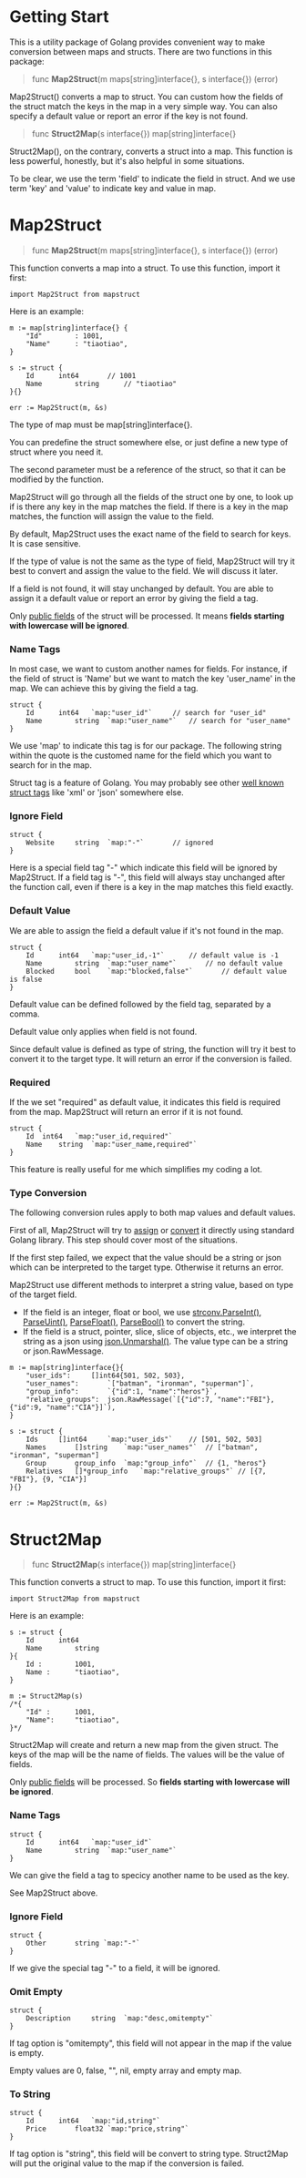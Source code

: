 # Getting Start

This is a utility package of Golang provides convenient way to make conversion between maps and structs. There are two functions in this package:

> func **Map2Struct**(m maps[string]interface{}, s interface{}) (error)

Map2Struct() converts a map to struct. You can custom how the fields of the struct match the keys in the map in a very simple way. You can also specify a default value or report an error if the key is not found. 

> func **Struct2Map**(s interface{}) map[string]interface{}

Struct2Map(), on the contrary, converts a struct into a map. This function is less powerful, honestly, but it's also helpful in some situations. 

To be clear, we use the term 'field' to indicate the field in struct. And we use term 'key' and 'value' to indicate key and value in map.

# Map2Struct

> func **Map2Struct**(m maps[string]interface{}, s interface{}) (error)

This function converts a map into a struct. To use this function, import it first:

```golang
import Map2Struct from mapstruct
```

Here is an example:

```golang
m := map[string]interface{} {
	"Id"		: 1001,
	"Name"		: "tiaotiao",
}

s := struct {
	Id		int64		// 1001
	Name		string		// "tiaotiao"
}{}

err := Map2Struct(m, &s)
```

The type of map must be map[string]interface{}.

You can predefine the struct somewhere else, or just define a new type of struct where you need it. 

The second parameter must be a reference of the struct, so that it can be modified by the function.

Map2Struct will go through all the fields of the struct one by one, to look up if is there any key in the map matches the field. If there is a key in the map matches, the function will assign the value to the field.

By default, Map2Struct uses the exact name of the field to search for keys. It is case sensitive.

If the type of value is not the same as the type of field, Map2Struct will try it best to convert and assign the value to the field. We will discuss it later.

If a field is not found, it will stay unchanged by default. You are able to assign it a default value or report an error by giving the field a tag.

Only [public fields](https://golang.org/doc/effective_go.html#names) of the struct will be processed. It means **fields starting with lowercase will be ignored**.

### Name Tags

In most case, we want to custom another names for fields. For instance, if the field of struct is 'Name' but we want to match the key 'user_name' in the map. We can achieve this by giving the field a tag.

```golang
struct {
	Id		int64	`map:"user_id"`		// search for "user_id"
	Name		string	`map:"user_name"`	// search for "user_name"
}
```

We use 'map' to indicate this tag is for our package. The following string within the quote is the customed name for the field which you want to search for in the map.

Struct tag is a feature of Golang. You may probably see other [well known struct tags](https://github.com/golang/go/wiki/Well-known-struct-tags) like 'xml' or 'json' somewhere else.

### Ignore Field

```golang
struct {
	Website		string	`map:"-"`		// ignored
}
```

Here is a special field tag "-" which indicate this field will be ignored by Map2Struct. If a field tag is "-", this field will always stay unchanged after the function call, even if there is a key in the map matches this field exactly.

### Default Value

We are able to assign the field a default value if it's not found in the map. 

```golang
struct {
	Id		int64	`map:"user_id,-1"`		// default value is -1
	Name		string	`map:"user_name"`		// no default value
	Blocked		bool	`map:"blocked,false"`		// default value is false
}
```

Default value can be defined followed by the field tag, separated by a comma.

Default value only applies when field is not found.

Since default value is defined as type of string, the function will try it best to convert it to the target type. It will return an error if the conversion is failed.

### Required

If the we set "required" as default value, it indicates this field is required from the map. Map2Struct will return an error if it is not found.

```golang
struct {
	Id	int64	`map:"user_id,required"`
	Name	string	`map:"user_name,required"`
}
```

This feature is really useful for me which simplifies my coding a lot.

### Type Conversion

The following conversion rules apply to both map values and default values.

First of all, Map2Struct will try to [assign](https://golang.org/ref/spec#Assignability) or [convert](https://golang.org/ref/spec#Conversions) it directly using standard Golang library. This step should cover most of the situations.

If the first step failed, we expect that the value should be a string or json which can be interpreted to the target type. Otherwise it returns an error.

Map2Struct use different methods to interpret a string value, based on type of the target field.

- If the field is an integer, float or bool, we use [strconv.ParseInt()](https://golang.org/pkg/strconv/#ParseInt), [ParseUint()](https://golang.org/pkg/strconv/#ParseUint), [ParseFloat()](https://golang.org/pkg/strconv/#ParseFloat), [ParseBool()](https://golang.org/pkg/strconv/#ParseBool) to convert the string.
- If the field is a struct, pointer, slice, slice of objects, etc., we interpret the string as a json using [json.Unmarshal()](https://golang.org/pkg/encoding/json/#Marshal). The value type can be a string or json.RawMessage.

```golang
m := map[string]interface{}{
	"user_ids":		[]int64{501, 502, 503},
	"user_names":		`["batman", "ironman", "superman"]`,
	"group_info":		`{"id":1, "name":"heros"}`,
	"relative_groups":	json.RawMessage(`[{"id":7, "name":"FBI"}, {"id":9, "name":"CIA"}]`),
}

s := struct {
	Ids		[]int64		`map:"user_ids"`	// [501, 502, 503]
	Names		[]string	`map:"user_names"`	// ["batman", "ironman", "superman"]
	Group		group_info	`map:"group_info"`	// {1, "heros"}
	Relatives	[]*group_info	`map:"relative_groups"`	// [{7, "FBI"}, {9, "CIA"}]
}{}
	
err := Map2Struct(m, &s)
```

# Struct2Map

> func **Struct2Map**(s interface{}) map[string]interface{}

This function converts a struct to map. To use this function, import it first:

```golang
import Struct2Map from mapstruct
```

Here is an example:

```golang
s := struct {
	Id		int64
	Name		string
}{
	Id :		1001,
	Name :		"tiaotiao",
}

m := Struct2Map(s)
/*{
	"Id" :		1001,
	"Name":		"tiaotiao",
}*/
```

Struct2Map will create and return a new map from the given struct. The keys of the map will be the name of fields. The values will be the value of fields. 

Only [public fields](https://golang.org/doc/effective_go.html#names) will be processed. So **fields starting with lowercase will be ignored**.

### Name Tags

```golang
struct {
	Id		int64	`map:"user_id"`
	Name		string	`map:"user_name"`
}
```

We can give the field a tag to specicy another name to be used as the key.

See Map2Struct above.

### Ignore Field

```golang
struct {
	Other		string `map:"-"`
}
```

If we give the special tag "-" to a field, it will be ignored.

### Omit Empty

```golang
struct {
	Description		string	`map:"desc,omitempty"`
}
```

If tag option is "omitempty", this field will not appear in the map if the value is empty.

Empty values are 0, false, "", nil, empty array and empty map.

### To String

```golang
struct {
	Id		int64	`map:"id,string"`
	Price 		float32	`map:"price,string"`
}
```

If tag option is "string", this field will be convert to string type. Struct2Map will put the original value to the map if the conversion is failed.
